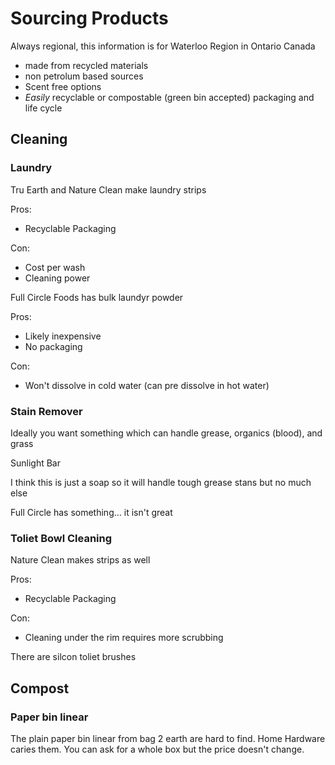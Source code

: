 # Sourcing Products

Always regional, this information is for Waterloo Region in Ontario Canada

- made from recycled materials
- non petrolum based sources
- Scent free options
- *Easily* recyclable or compostable (green bin accepted) packaging and life cycle


## Cleaning

### Laundry

Tru Earth and Nature Clean make laundry strips

Pros:
- Recyclable Packaging

Con:
- Cost per wash
- Cleaning power


Full Circle Foods has bulk laundyr powder

Pros:
- Likely inexpensive
- No packaging

Con:
- Won't dissolve in cold water (can pre dissolve in hot water)


### Stain Remover

Ideally you want something which can handle grease, organics (blood), and grass

Sunlight Bar

I think this is just a soap so it will handle tough grease stans but no much else

Full Circle has something... it isn't great


### Toliet Bowl Cleaning

Nature Clean makes strips as well

Pros:
- Recyclable Packaging

Con:
- Cleaning under the rim requires more scrubbing


There are silcon toliet brushes


## Compost

### Paper bin linear

The plain paper bin linear from bag 2 earth are hard to find. Home Hardware caries them. You can ask for a whole box but the price doesn't change.
